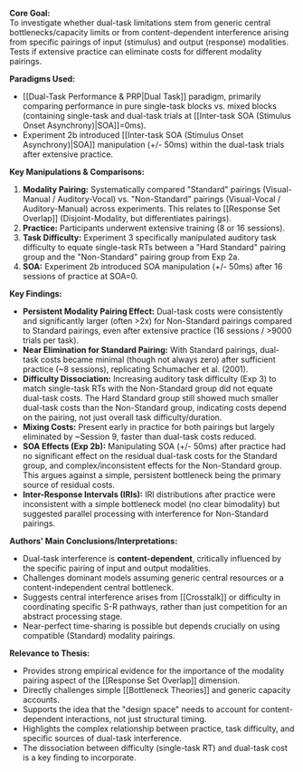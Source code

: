 **Core Goal:**  
To investigate whether dual-task limitations stem from generic central bottlenecks/capacity limits or from content-dependent interference arising from specific pairings of input (stimulus) and output (response) modalities. Tests if extensive practice can eliminate costs for different modality pairings.

**Paradigms Used:**

- [[Dual-Task Performance & PRP|Dual Task]] paradigm, primarily comparing performance in pure single-task blocks vs. mixed blocks (containing single-task and dual-task trials at [[Inter-task SOA (Stimulus Onset Asynchrony)|SOA]]=0ms).
- Experiment 2b introduced [[Inter-task SOA (Stimulus Onset Asynchrony)|SOA]] manipulation (+/- 50ms) within the dual-task trials after extensive practice.

**Key Manipulations & Comparisons:**

1. **Modality Pairing:** Systematically compared "Standard" pairings (Visual-Manual / Auditory-Vocal) vs. "Non-Standard" pairings (Visual-Vocal / Auditory-Manual) across experiments. This relates to [[Response Set Overlap]] (Disjoint-Modality, but differentiates pairings).
2. **Practice:** Participants underwent extensive training (8 or 16 sessions).
3. **Task Difficulty:** Experiment 3 specifically manipulated auditory task difficulty to equate single-task RTs between a "Hard Standard" pairing group and the "Non-Standard" pairing group from Exp 2a.
4. **SOA:** Experiment 2b introduced SOA manipulation (+/- 50ms) after 16 sessions of practice at SOA=0.

**Key Findings:**

- **Persistent Modality Pairing Effect:** Dual-task costs were consistently and significantly larger (often >2x) for Non-Standard pairings compared to Standard pairings, even after extensive practice (16 sessions / >9000 trials per task).
- **Near Elimination for Standard Pairing:** With Standard pairings, dual-task costs became minimal (though not always zero) after sufficient practice (~8 sessions), replicating Schumacher et al. (2001).
- **Difficulty Dissociation:** Increasing auditory task difficulty (Exp 3) to match single-task RTs with the Non-Standard group did not equate dual-task costs. The Hard Standard group still showed much smaller dual-task costs than the Non-Standard group, indicating costs depend on the pairing, not just overall task difficulty/duration.
- **Mixing Costs:** Present early in practice for both pairings but largely eliminated by ~Session 9, faster than dual-task costs reduced.
- **SOA Effects (Exp 2b):** Manipulating SOA (+/- 50ms) after practice had no significant effect on the residual dual-task costs for the Standard group, and complex/inconsistent effects for the Non-Standard group. This argues against a simple, persistent bottleneck being the primary source of residual costs.
- **Inter-Response Intervals (IRIs):** IRI distributions after practice were inconsistent with a simple bottleneck model (no clear bimodality) but suggested parallel processing with interference for Non-Standard pairings.

**Authors' Main Conclusions/Interpretations:**

- Dual-task interference is **content-dependent**, critically influenced by the specific pairing of input and output modalities.
- Challenges dominant models assuming generic central resources or a content-independent central bottleneck.
- Suggests central interference arises from [[Crosstalk]] or difficulty in coordinating specific S-R pathways, rather than just competition for an abstract processing stage.
- Near-perfect time-sharing is possible but depends crucially on using compatible (Standard) modality pairings.

**Relevance to Thesis:**

- Provides strong empirical evidence for the importance of the modality pairing aspect of the [[Response Set Overlap]] dimension.
- Directly challenges simple [[Bottleneck Theories]] and generic capacity accounts.
- Supports the idea that the "design space" needs to account for content-dependent interactions, not just structural timing.
- Highlights the complex relationship between practice, task difficulty, and specific sources of dual-task interference.
- The dissociation between difficulty (single-task RT) and dual-task cost is a key finding to incorporate.